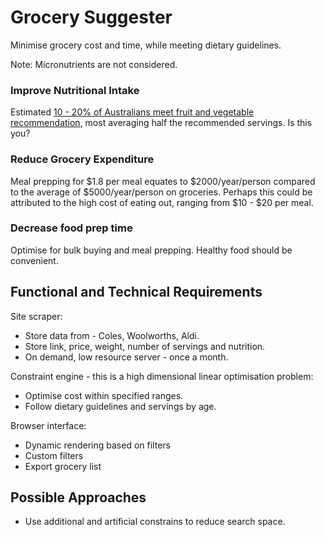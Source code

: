 # Grocery Suggester
Minimise grocery cost and time, while meeting dietary guidelines.

Note: Micronutrients are not considered.

### Improve Nutritional Intake
Estimated [10 - 20% of Australians meet fruit and vegetable recommendation](https://www.abs.gov.au/statistics/health/health-conditions-and-risks/dietary-behaviour/2020-21), most averaging half the recommended servings. Is this you?

### Reduce Grocery Expenditure
Meal prepping for $1.8 per meal equates to $2000/year/person compared to the average of $5000/year/person on groceries.
Perhaps this could be attributed to the high cost of eating out, ranging from $10 - $20 per meal.

### Decrease food prep time
Optimise for bulk buying and meal prepping. Healthy food should be convenient.



## Functional and Technical Requirements
Site scraper:
  * Store data from - Coles, Woolworths, Aldi.
  * Store link, price, weight, number of servings and nutrition.
  * On demand, low resource server - once a month.

Constraint engine - this is a high dimensional linear optimisation problem:
  * Optimise cost within specified ranges.
  * Follow dietary guidelines and servings by age.

Browser interface:
  * Dynamic rendering based on filters
  * Custom filters
  * Export grocery list



## Possible Approaches
* Use additional and artificial constrains to reduce search space.
